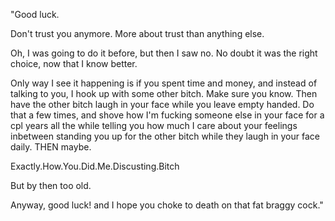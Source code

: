 
"Good luck.

Don't trust you anymore. More about trust than anything else.

Oh, I was going to do it before, but then I saw no. No doubt it was the right choice, now that I know better.

Only way I see it happening is if you spent time and money, and instead of talking to you, I hook up with some other bitch. Make sure you know. Then have the other bitch laugh in your face while you leave empty handed. Do that a few times, and shove how I'm fucking someone else in your face for a cpl years all the while telling you how much I care about your feelings inbetween standing you up for the other bitch while they laugh in your face daily. THEN maybe.

Exactly.How.You.Did.Me.Discusting.Bitch

But by then too old.

Anyway, good luck! and I hope you choke to death on that fat braggy cock."
